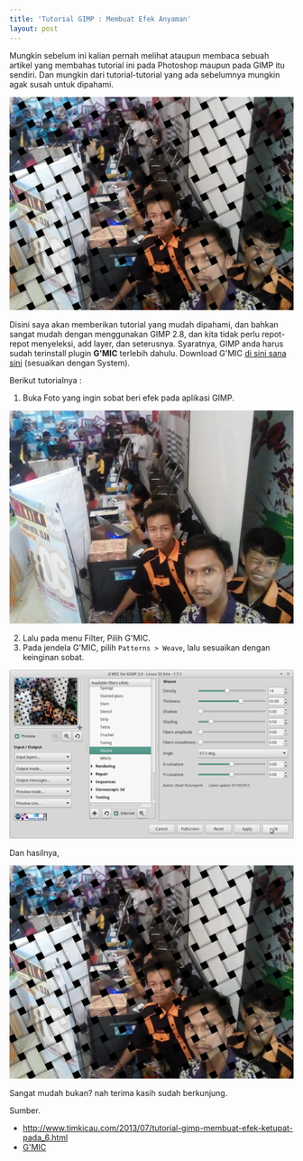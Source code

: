 ```yaml
---
title: 'Tutorial GIMP : Membuat Efek Anyaman'
layout: post
---
```


Mungkin sebelum ini kalian pernah melihat ataupun membaca sebuah artikel yang membahas tutorial ini pada Photoshop maupun pada GIMP itu sendiri. Dan mungkin dari tutorial-tutorial yang ada sebelumnya mungkin agak susah untuk dipahami.

![Efek Anyaman](/migrated/blog/img/gimp-anyaman.png)

Disini saya akan memberikan tutorial yang mudah dipahami, dan bahkan sangat mudah dengan menggunakan GIMP 2.8, dan kita tidak perlu repot-repot menyeleksi, add layer, dan seterusnya.
Syaratnya, GIMP anda harus sudah terinstall plugin **G'MIC** terlebih dahulu. Download G'MIC [di sini sana sini](http://gmic.eu/download.shtml) (sesuaikan dengan System).

Berikut tutorialnya :

1. Buka Foto yang ingin sobat beri efek pada aplikasi GIMP.

![Expo Produk Cilacap](/migrated/blog/img/gimp-1.png)

2. Lalu pada menu Filter, Pilih G'MIC.
3. Pada jendela G'MIC, pilih `Patterns > Weave`, lalu sesuaikan dengan keinginan sobat.

![G'mic](/migrated/blog/img/gimp-2.png)

Dan hasilnya,

![Hasil](/migrated/blog/img/gimp-hasil-1.png)

Sangat mudah bukan? nah terima kasih sudah berkunjung.

Sumber.
- http://www.timkicau.com/2013/07/tutorial-gimp-membuat-efek-ketupat-pada_6.html
- [G'MIC ](http://gmic.eu/)
